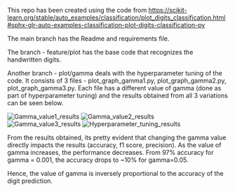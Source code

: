 This repo has been created using the code from https://scikit-learn.org/stable/auto_examples/classification/plot_digits_classification.html#sphx-glr-auto-examples-classification-plot-digits-classification-py

The main branch has the Readme and requirements file.

The branch - feature/plot has the base code that recognizes the handwritten digits.

Another branch - plot/gamma deals with the hyperparameter tuning of the code.
It consists of 3 files - plot_graph_gamma1.py, plot_graph_gamma2.py, plot_graph_gamma3.py. Each file has a different value of gamma (done as part of hyperparameter tuning) and the results obtained from all 3 variations can be seen below.

![Gamma_value1_results](https://user-images.githubusercontent.com/76610555/132897943-e90fa201-1f28-48c7-b306-2b00cf9cd2a4.PNG)
![Gamma_value2_results](https://user-images.githubusercontent.com/76610555/132897952-e2edfb8a-ded3-4d47-a22b-6bdb01cfeda2.PNG)
![Gamma_value3_results](https://user-images.githubusercontent.com/76610555/132897953-86ac7354-5a4f-41f5-bbba-309a3809d8fd.PNG)
![Hyperparameter_tuning_results](https://user-images.githubusercontent.com/76610555/132897955-38d09b33-1423-4624-bd37-416f2f69db9e.PNG)

From the results obtained, its pretty evident that changing the gamma value directly impacts the results (accuracy, f1 score, precision). As the value of gamma increases, the performance decreases. From 97% accuracy for gamma = 0.001, the accuracy drops to ~10% for gamma=0.05.

Hence, the value of gamma is inversely proportional to the accuracy of the digit prediction.

